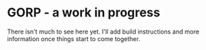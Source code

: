 # GORP - a work in progress

There isn't much to see here yet. I'll add build instructions and more information once things start to come together.
